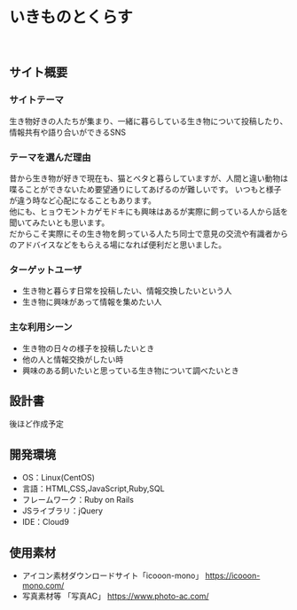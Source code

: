 # いきものとくらす
​
## サイト概要
### サイトテーマ
生き物好きの人たちが集まり、一緒に暮らしている生き物について投稿したり、情報共有や語り合いができるSNS

### テーマを選んだ理由
昔から生き物が好きで現在も、猫とベタと暮らしていますが、人間と違い動物は喋ることができないため要望通りにしてあげるのが難しいです。
いつもと様子が違う時など心配になることもあります。<br>
他にも、ヒョウモントカゲモドキにも興味はあるが実際に飼っている人から話を聞いてみたいとも思います。<br>
だからこそ実際にその生き物を飼っている人たち同士で意見の交流や有識者からのアドバイスなどをもらえる場になれば便利だと思いました。
​
### ターゲットユーザ
- 生き物と暮らす日常を投稿したい、情報交換したいという人
- 生き物に興味があって情報を集めたい人
​
### 主な利用シーン
- 生き物の日々の様子を投稿したいとき
- 他の人と情報交換がしたい時
- 興味のある飼いたいと思っている生き物について調べたいとき
​
## 設計書
後ほど作成予定
​
## 開発環境
- OS：Linux(CentOS)
- 言語：HTML,CSS,JavaScript,Ruby,SQL
- フレームワーク：Ruby on Rails
- JSライブラリ：jQuery
- IDE：Cloud9
​
## 使用素材
- アイコン素材ダウンロードサイト「icooon-mono」 https://icooon-mono.com/
- 写真素材等 「写真AC」 https://www.photo-ac.com/